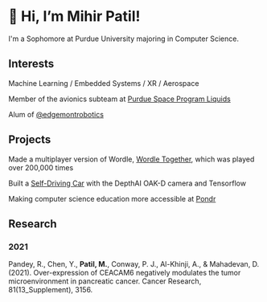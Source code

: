 # 👋 Hi, I’m Mihir Patil!

I'm a Sophomore at Purdue University majoring in Computer Science. 

## Interests
Machine Learning / Embedded Systems / XR / Aerospace

Member of the avionics subteam at [Purdue Space Program Liquids](https://purdueseds.space/liquids)

Alum of [@edgemontrobotics](https://github.com/edgemontrobotics)

## Projects

Made a multiplayer version of Wordle, [Wordle Together](https://wordletogether.com), which was played over 200,000 times

Built a [Self-Driving Car](https://github.com/0xMihir/SelfDrivingCar) with the DepthAI OAK-D camera and Tensorflow
 
Making computer science education more accessible at [Pondr](https://pondr.tech)

## Research 

### 2021 

Pandey, R., Chen, Y., **Patil, M.**, Conway, P. J., Al-Khinji, A., & Mahadevan, D. (2021). Over-expression of CEACAM6 negatively modulates the tumor microenvironment in pancreatic cancer. Cancer Research, 81(13_Supplement), 3156.
